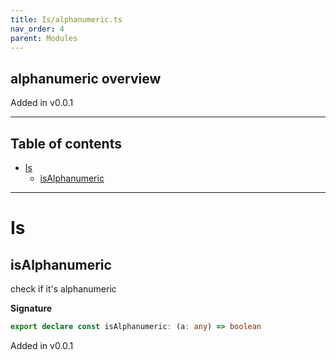 ```yaml
---
title: Is/alphanumeric.ts
nav_order: 4
parent: Modules
---
```


## alphanumeric overview

Added in v0.0.1

---

<h2 class="text-delta">Table of contents</h2>

- [Is](#is)
  - [isAlphanumeric](#isalphanumeric)

---

# Is

## isAlphanumeric

check if it's alphanumeric

**Signature**

```ts
export declare const isAlphanumeric: (a: any) => boolean
```

Added in v0.0.1
